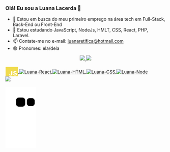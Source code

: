 ### Olá! Eu sou a Luana Lacerda 👋


- 🔭 Estou em busca do meu primeiro emprego na área tech em Full-Stack, Back-End ou Front-End
- 🌱 Estou estudando JavaScript, NodeJs, HMLT, CSS, React, PHP, Laravel.
- 📫 Contate-me no e-mail: luanaretifica@hotmail.com
- 😄 Pronomes: ela/dela

<div align="center">
  <a href="https://github.com/LuanaLacerda">
  <img height="180em" src="https://github-readme-stats.vercel.app/api?username=LuanaLacerda&show_icons=true&theme=radical&include_all_commits=true&count_private=true"/>
  <img height="180em" src="https://github-readme-stats.vercel.app/api/top-langs/?username=LuanaLacerda&layout=compact&langs_count=7&theme=radical"/>
</div>

<div style="display: inline_block"><br>
  <img align="center" alt="Luana-Js" height="30" width="40" src="https://raw.githubusercontent.com/devicons/devicon/master/icons/javascript/javascript-plain.svg">
  <img align="center" alt="Luana-React" height="30" width="40" src="https://cdn.jsdelivr.net/gh/devicons/devicon/icons/react/react-original-wordmark.svg" />        
  <img align="center" alt="Luana-HTML" height="30" width="40" src="https://cdn.jsdelivr.net/gh/devicons/devicon/icons/html5/html5-plain-wordmark.svg">
  <img align="center" alt="Luana-CSS" height="30" width="40" src="https://cdn.jsdelivr.net/gh/devicons/devicon/icons/css3/css3-plain-wordmark.svg">
  <img align="center" alt="Luana-Node" height="80" width="100" src="https://cdn.jsdelivr.net/gh/devicons/devicon/icons/nodejs/nodejs-original-wordmark.svg">
</div>

 <div>
    <a href="https://www.linkedin.com/in/luana-lacerda" target="_blank"><img src="https://img.shields.io/badge/-LinkedIn-%230077B5?style=for-the-badge&logo=linkedin&logoColor=white" target="_blank"></a> 
   
   ![Snake animation](https://github.com/rafaballerini/rafaballerini/blob/output/github-contribution-grid-snake.svg)
   
 </div>
